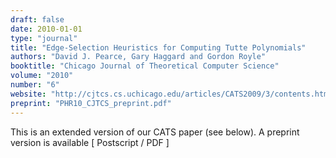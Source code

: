 ```yaml
---
draft: false
date: 2010-01-01
type: "journal"
title: "Edge-Selection Heuristics for Computing Tutte Polynomials"
authors: "David J. Pearce, Gary Haggard and Gordon Royle"
booktitle: "Chicago Journal of Theoretical Computer Science"
volume: "2010"
number: "6"
website: "http://cjtcs.cs.uchicago.edu/articles/CATS2009/3/contents.html"
preprint: "PHR10_CJTCS_preprint.pdf"
---
```

This is an extended version of our CATS paper (see below). A preprint version is available [ Postscript / PDF ]
